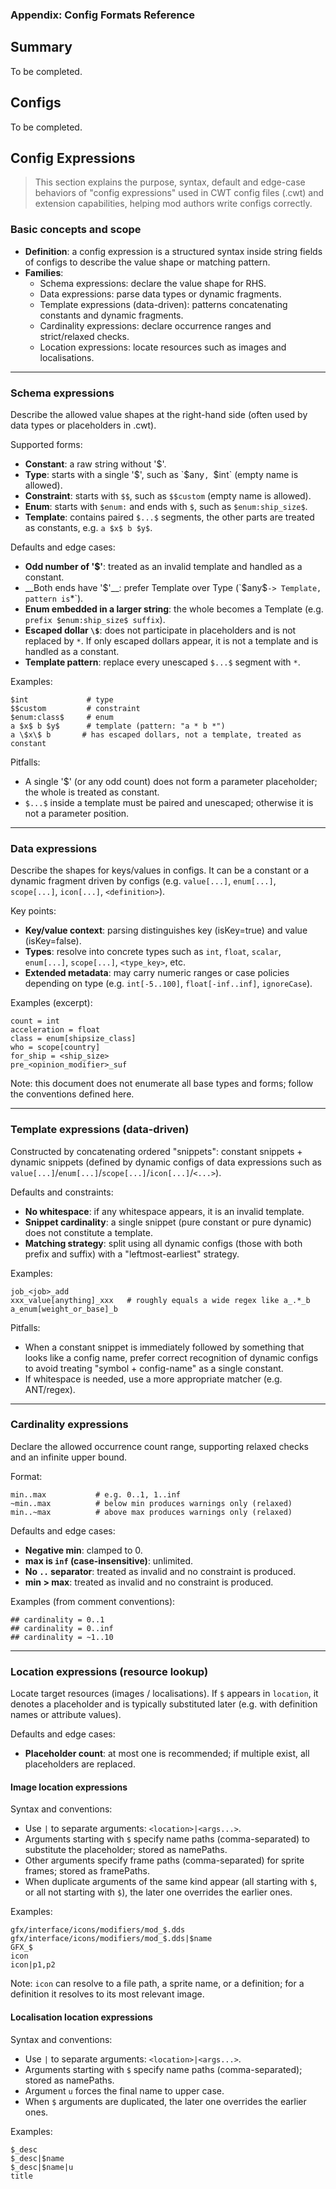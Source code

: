 ### Appendix: Config Formats Reference

## Summary

To be completed.

## Configs

To be completed.

## Config Expressions

> This section explains the purpose, syntax, default and edge-case behaviors of "config expressions" used in CWT config files (.cwt) and extension capabilities, helping mod authors write configs correctly.

<!-- AI: maps to icu.windea.pls.config.configExpression.CwtConfigExpression -->
<!-- AI: impl-notes
Resolvers (Schema/Cardinality/Template/Data(key|value|template)/ImageLocation/LocalisationLocation) share Guava caches: maximumSize=4096, expireAfterAccess=10 minutes.
Schema: allow empty names for Type/Constraint; prefer Template when both ends are '$'; enum inside larger string -> Template; escaped dollars are not replaced; odd count of dollars -> Constant; only escaped dollars -> Constant; Template.pattern replaces each unescaped '$...$' with '*'.
Template (data-driven): whitespace is not allowed; a single snippet (pure constant or pure dynamic) is not treated as a template; choose the leftmost earliest dynamic config (has both prefix and suffix); a special split avoids combining symbol + config-name into one constant.
Cardinality: '~' marks relaxed bounds; negative min is clamped to 0; 'inf' (case-insensitive) is unlimited; if invalid or min>max -> treated as empty constraint.
Location: '$' indicates a placeholder in 'location'; ImageLocation: '|' args, '$' args -> namePaths, others -> framePaths; LocalisationLocation: '$' args -> namePaths, 'u' -> force upper case; if multiple placeholders exist, all placeholders are replaced.
Schema edge tests exist covering the cases above.
-->

### Basic concepts and scope

* __Definition__: a config expression is a structured syntax inside string fields of configs to describe the value shape or matching pattern.
* __Families__:
  - Schema expressions: declare the value shape for RHS.
  - Data expressions: parse data types or dynamic fragments.
  - Template expressions (data-driven): patterns concatenating constants and dynamic fragments.
  - Cardinality expressions: declare occurrence ranges and strict/relaxed checks.
  - Location expressions: locate resources such as images and localisations.

---

### Schema expressions

<!-- AI: maps to icu.windea.pls.config.configExpression.CwtSchemaExpression (subtypes: Constant, Template, Type, Enum, Constraint) -->

Describe the allowed value shapes at the right-hand side (often used by data types or placeholders in .cwt).

Supported forms:

* __Constant__: a raw string without '$'.
* __Type__: starts with a single '$', such as `$any`, `$int` (empty name is allowed).
* __Constraint__: starts with `$$`, such as `$$custom` (empty name is allowed).
* __Enum__: starts with `$enum:` and ends with `$`, such as `$enum:ship_size$`.
* __Template__: contains paired `$...$` segments, the other parts are treated as constants, e.g. `a $x$ b $y$`.

Defaults and edge cases:

* __Odd number of '$'__: treated as an invalid template and handled as a constant.
* __Both ends have '$'__: prefer Template over Type (`$any$` -> Template, pattern is `*`).
* __Enum embedded in a larger string__: the whole becomes a Template (e.g. `prefix $enum:ship_size$ suffix`).
* __Escaped dollar `\$`__: does not participate in placeholders and is not replaced by `*`. If only escaped dollars appear, it is not a template and is handled as a constant.
* __Template pattern__: replace every unescaped `$...$` segment with `*`.

Examples:

```text
$int             # type
$$custom         # constraint
$enum:class$     # enum
a $x$ b $y$      # template (pattern: "a * b *")
a \$x\$ b       # has escaped dollars, not a template, treated as constant
```

Pitfalls:

* A single '$' (or any odd count) does not form a parameter placeholder; the whole is treated as constant.
* `$...$` inside a template must be paired and unescaped; otherwise it is not a parameter position.

---

### Data expressions

<!-- AI: maps to icu.windea.pls.config.configExpression.CwtDataExpression -->

Describe the shapes for keys/values in configs. It can be a constant or a dynamic fragment driven by configs (e.g. `value[...]`, `enum[...]`, `scope[...]`, `icon[...]`, `<definition>`).

Key points:

* __Key/value context__: parsing distinguishes key (isKey=true) and value (isKey=false).
* __Types__: resolve into concrete types such as `int`, `float`, `scalar`, `enum[...]`, `scope[...]`, `<type_key>`, etc.
* __Extended metadata__: may carry numeric ranges or case policies depending on type (e.g. `int[-5..100]`, `float[-inf..inf]`, `ignoreCase`).

Examples (excerpt):

```cwt
count = int
acceleration = float
class = enum[shipsize_class]
who = scope[country]
for_ship = <ship_size>
pre_<opinion_modifier>_suf
```

Note: this document does not enumerate all base types and forms; follow the conventions defined here.

---

### Template expressions (data-driven)

<!-- AI: maps to icu.windea.pls.config.configExpression.CwtTemplateExpression -->

Constructed by concatenating ordered "snippets": constant snippets + dynamic snippets (defined by dynamic configs of data expressions such as `value[...]`/`enum[...]`/`scope[...]`/`icon[...]`/`<...>`).

Defaults and constraints:

* __No whitespace__: if any whitespace appears, it is an invalid template.
* __Snippet cardinality__: a single snippet (pure constant or pure dynamic) does not constitute a template.
* __Matching strategy__: split using all dynamic configs (those with both prefix and suffix) with a "leftmost-earliest" strategy.

Examples:

```text
job_<job>_add
xxx_value[anything]_xxx   # roughly equals a wide regex like a_.*_b
a_enum[weight_or_base]_b
```

Pitfalls:

* When a constant snippet is immediately followed by something that looks like a config name, prefer correct recognition of dynamic configs to avoid treating "symbol + config-name" as a single constant.
* If whitespace is needed, use a more appropriate matcher (e.g. ANT/regex).

---

### Cardinality expressions

<!-- AI: maps to icu.windea.pls.config.configExpression.CwtCardinalityExpression -->

Declare the allowed occurrence count range, supporting relaxed checks and an infinite upper bound.

Format:

```text
min..max           # e.g. 0..1, 1..inf
~min..max          # below min produces warnings only (relaxed)
min..~max          # above max produces warnings only (relaxed)
```

Defaults and edge cases:

* __Negative min__: clamped to 0.
* __max is `inf` (case-insensitive)__: unlimited.
* __No `..` separator__: treated as invalid and no constraint is produced.
* __min > max__: treated as invalid and no constraint is produced.

Examples (from comment conventions):

```cwt
## cardinality = 0..1
## cardinality = 0..inf
## cardinality = ~1..10
```

---

### Location expressions (resource lookup)

<!-- AI: maps to icu.windea.pls.config.configExpression.CwtLocationExpression -->

Locate target resources (images / localisations). If `$` appears in `location`, it denotes a placeholder and is typically substituted later (e.g. with definition names or attribute values).

Defaults and edge cases:

* __Placeholder count__: at most one is recommended; if multiple exist, all placeholders are replaced.

#### Image location expressions

<!-- AI: maps to icu.windea.pls.config.configExpression.CwtImageLocationExpression -->

Syntax and conventions:

* Use `|` to separate arguments: `<location>|<args...>`.
* Arguments starting with `$` specify name paths (comma-separated) to substitute the placeholder; stored as namePaths.
* Other arguments specify frame paths (comma-separated) for sprite frames; stored as framePaths.
* When duplicate arguments of the same kind appear (all starting with `$`, or all not starting with `$`), the later one overrides the earlier ones.

Examples:

```text
gfx/interface/icons/modifiers/mod_$.dds
gfx/interface/icons/modifiers/mod_$.dds|$name
GFX_$
icon
icon|p1,p2
```

Note: `icon` can resolve to a file path, a sprite name, or a definition; for a definition it resolves to its most relevant image.

#### Localisation location expressions

<!-- AI: maps to icu.windea.pls.config.configExpression.CwtLocalisationLocationExpression -->

Syntax and conventions:

* Use `|` to separate arguments: `<location>|<args...>`.
* Arguments starting with `$` specify name paths (comma-separated); stored as namePaths.
* Argument `u` forces the final name to upper case.
* When `$` arguments are duplicated, the later one overrides the earlier ones.

Examples:

```text
$_desc
$_desc|$name
$_desc|$name|u
title
